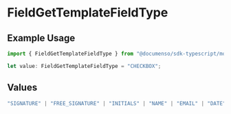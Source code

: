 # FieldGetTemplateFieldType

## Example Usage

```typescript
import { FieldGetTemplateFieldType } from "@documenso/sdk-typescript/models/operations";

let value: FieldGetTemplateFieldType = "CHECKBOX";
```

## Values

```typescript
"SIGNATURE" | "FREE_SIGNATURE" | "INITIALS" | "NAME" | "EMAIL" | "DATE" | "TEXT" | "NUMBER" | "RADIO" | "CHECKBOX" | "DROPDOWN"
```